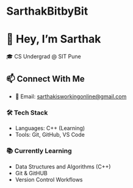 # SarthakBitbyBit
# 👋 Hey, I’m Sarthak

🎓 CS Undergrad @ SIT Pune  
## 📫 Connect With Me
- 📧 Email: sarthakisworkingonline@gmail.com

### 🛠️ Tech Stack
- Languages: C++ (Learning)
- Tools: Git, GitHub, VS Code

### 📚 Currently Learning
- Data Structures and Algorithms (C++)
- Git & GitHUB
- Version Control Workflows
